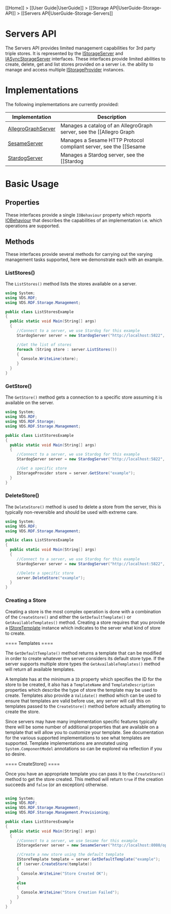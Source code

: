 [[Home]] > [[User Guide|UserGuide]] > [[Storage API|UserGuide-Storage-API]] > [[Servers API|UserGuide-Storage-Servers]]

# Servers API 

The Servers API provides limited management capabilities for 3rd party triple stores.  It is represented by the [IStorageServer](http://www.dotnetrdf.org/api/index.asp?Topic=VDS.RDF.Storage.Management.IStorageServer) and [IASyncStorageServer](http://www.dotnetrdf.org/api/index.asp?Topic=VDS.RDF.Storage.Management.IAsyncStorageServer) interfaces.  These interfaces provide limited abilities to create, delete, get and list stores provided on a server i.e. the ability to manage and access multiple [IStorageProvider](http://www.dotnetrdf.org/api/index.asp?Topic=VDS.RDF.Storage.IStorageProvider) instances.

# Implementations 

The following implementations are currently provided:

| Implementation | Description |
| --- | --- |
| [AllegroGraphServer](http://www.dotnetrdf.org/api/index.asp?Topic=VDS.RDF.Storage.Management.AllegroGraphServer) | Manages a catalog of an AllegroGraph server, see the [[Allegro Graph|UserGuide-Storage-AllegroGraph]] documentation |
| [SesameServer](http://www.dotnetrdf.org/api/index.asp?Topic=VDS.RDF.Storage.Management.SesameServer) | Manages a Sesame HTTP Protocol compliant server, see the [[Sesame|UserGuide-Storage-Sesame]] documentation |
| [StardogServer](http://www.dotnetrdf.org/api/index.asp?Topic=VDS.RDF.Storage.Management.StardogServer) | Manages a Stardog server, see the [[Stardog|UserGuide-Storage-Stardog]] documentation |

# Basic Usage 

## Properties 

These interfaces provide a single `IOBehaviour` property which reports [IOBehaviour](http://www.dotnetrdf.org/api/index.asp?Topic=VDS.RDF.Storage.IOBehaviour) that describes the capabilities of an implementation i.e. which operations are supported.

## Methods 

These interfaces provide several methods for carrying out the varying management tasks supported, here we demonstrate each with an example.

### ListStores() 

The `ListStores()` method lists the stores available on a server.

```csharp
using System;
using VDS.RDF;
using VDS.RDF.Storage.Management;

public class ListStoresExample
{
  public static void Main(String[] args)
  {
     //Connect to a server, we use Stardog for this example
     StardogServer server = new StardogServer("http://localhost:5822", "username", "password");

     //Get the list of stores
     foreach (String store : server.ListStores())
     {
       Console.WriteLine(store);
     }
  }
}
```

### GetStore() 

The `GetStore()` method gets a connection to a specific store assuming it is available on the server.

```csharp
using System;
using VDS.RDF;
using VDS.RDF.Storage;
using VDS.RDF.Storage.Management;

public class ListStoresExample
{
  public static void Main(String[] args)
  {
     //Connect to a server, we use Stardog for this example
     StardogServer server = new StardogServer("http://localhost:5822", "username", "password");

     //Get a specific store
     IStorageProvider store = server.GetStore("example");
  }
}
```

### DeleteStore() 

The `DeleteStore()` method is used to delete a store from the server, this is typically non-reversible and should be used with extreme care.

```csharp
using System;
using VDS.RDF;
using VDS.RDF.Storage.Management;

public class ListStoresExample
{
  public static void Main(String[] args)
  {
     //Connect to a server, we use Stardog for this example
     StardogServer server = new StardogServer("http://localhost:5822", "username", "password");

     //Delete a specific store
     server.DeleteStore("example");
  }
}
```

### Creating a Store 

Creating a store is the most complex operation is done with a combination of the `CreateStore()` and either the `GetDefaultTemplate()` or `GetAvailableTemplates()` method.  Creating a store requires that you provide a [IStoreTemplate](http://www.dotnetrdf.org/api/index.asp?Topic=VDS.RDF.Storage.Management.Provisioning.IStoreTemplate) instance which indicates to the server what kind of store to create.

==== Templates ====

The `GetDefaultTemplate()` method returns a template that can be modified in order to create whatever the server considers its default store type.  If the server supports multiple store types the `GetAvailableTemplates()` method will return all available templates.

A template has at the minimum a `ID` property which specifies the ID for the store to be created, it also has a `TemplateName` and `TemplateDescription` properties which describe the type of store the template may be used to create.  Templates also provide a `Validate()` method which can be used to ensure that templates are valid before use, any server will call this on templates passed to the `CreateStore()` method before actually attempting to create the store.

Since servers may have many implementation specific features typically there will be some number of additional properties that are available on a template that will allow you to customize your template.  See documentation for the various supported implementations to see what templates are supported.  Template implementations are annotated using `System.ComponentModel` annotations so can be explored via reflection if you so desire.

==== CreateStore() ====

Once you have an appropriate template you can pass it to the `CreateStore()` method to get the store created.  This method will return `true` if the creation succeeds and `false` (or an exception) otherwise.

```csharp

using System;
using VDS.RDF;
using VDS.RDF.Storage.Management;
using VDS.RDF.Storage.Management.Provisioning;

public class ListStoresExample
{
  public static void Main(String[] args)
  {
     //Connect to a server, we use Sesame for this example
     IStorageServer server = new SesameServer("http://localhost:8080/openrdf-sesame/");

     //Create a new store using the default template
     IStoreTemplate template = server.GetDefaultTemplate("example");
     if (server.CreateStore(template))
     {
       Console.WriteLine("Store Created OK");
     }
     else
     {
       Console.WriteLine("Store Creation Failed");
     }
  }
}
```